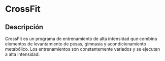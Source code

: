 # CrossFit


## Descripción
CrossFit es un programa de entrenamiento de alta intensidad que combina elementos de levantamiento de pesas, gimnasia y acondicionamiento metabólico. Los entrenamientos son constantemente variados y se ejecutan a alta intensidad.
